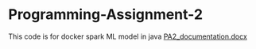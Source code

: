# Programming-Assignment-2
This code is for docker  spark ML model in java
[PA2_documentation.docx](https://github.com/mt475/Programming-Assignment-2/files/8587929/PA2_documentation.docx)
